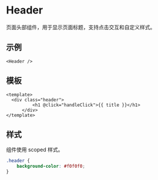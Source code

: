 # Header

页面头部组件，用于显示页面标题，支持点击交互和自定义样式。

## 示例

```vue
<Header />
```

## 模板

```vue
<template>
  <div class="header">
          <h1 @click="handleClick">{{ title }}</h1>
      </div>
</template>
```

## 样式

组件使用 scoped 样式。

```css
.header {
    background-color: #f0f0f0;
}
```
